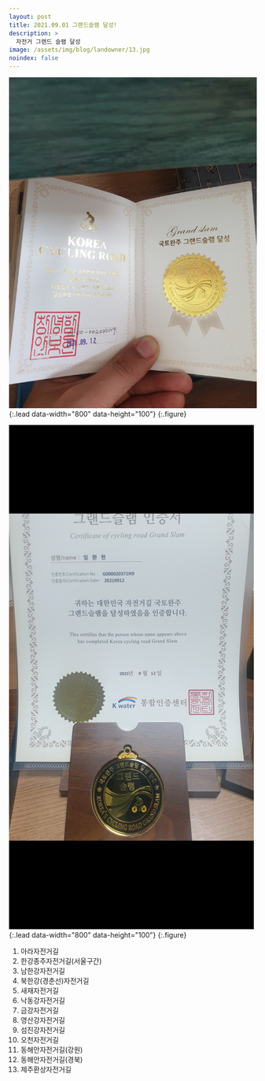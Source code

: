 ```yaml
---
layout: post
title: 2021.09.01 그랜드슬램 달성!
description: >
  자전거 그랜드 슬램 달성
image: /assets/img/blog/landowner/13.jpg
noindex: false
---
```


![Full-width image](/assets/img/blog/landowner/11.jpg){:.lead data-width="800" data-height="100"}
{:.figure}

![Full-width image](/assets/img/blog/landowner/12.jpg){:.lead data-width="800" data-height="100"}
{:.figure}

1. 아라자전거길
2. 한강종주자전거길(서울구간)
3. 남한강자전거길
4. 북한강(경춘선)자전거길
5. 새재자전거길
6. 낙동강자전거길
7. 금강자전거길
8. 영산강자전거길
9. 섬진강자전거길
10. 오천자전거길
11. 동해안자전거길(강원)
12. 동해안자전거길(경북)
13. 제주환상자전거길


